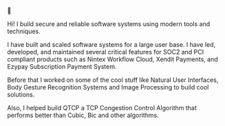 👋 

Hi! I build secure and reliable software systems using modern tools and techniques. 

I have built and scaled software systems for a large user base. I have led, developed, and maintained several critical features for SOC2 and PCI compliant products such as Nintex Workflow Cloud, Xendit Payments, and Ezypay Subscription Payment System. 

Before that I worked on some of the cool stuff like Natural User Interfaces, Body Gesture Recognition Systems and Image Processing to build cool solutions. 

Also, I helped build QTCP a TCP Congestion Control Algorithm that performs better than Cubic, Bic and other algorithms.

<!--
**habibbhutto/habibbhutto** is a ✨ _special_ ✨ repository because its `README.md` (this file) appears on your GitHub profile.

Here are some ideas to get you started:

- 🔭 I’m currently working on ...
- 🌱 I’m currently learning ...
- 👯 I’m looking to collaborate on ...
- 🤔 I’m looking for help with ...
- 💬 Ask me about ...  
- 📫 How to reach me: ...
- 😄 Pronouns: ...
- ⚡ Fun fact: ...
-->
